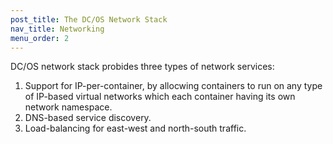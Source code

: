 ```yaml
---
post_title: The DC/OS Network Stack
nav_title: Networking
menu_order: 2
---
```


DC/OS network stack probides three types of network services:
1. Support for IP-per-container, by allocwing containers to run on any type of IP-based virtual networks which each container having its own network namespace.
2. DNS-based service discovery.
3. Load-balancing for east-west and north-south traffic.